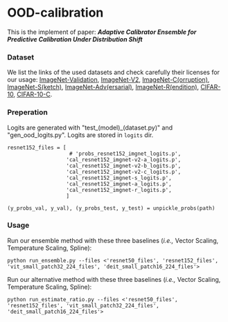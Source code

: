 # OOD-calibration

This is the implement of paper:
___Adaptive Calibrator Ensemble for Predictive Calibration Under Distribution Shift___


### Dataset

We list the links of the used datasets and check carefully their licenses for our usage: 
[ImageNet-Validation](https://www.image-net.org),
[ImageNet-V2](https://github.com/modestyachts/ImageNetV2),
[ImageNet-C(orruption)](https://github.com/hendrycks/robustness),
[ImageNet-S(ketch)](https://github.com/HaohanWang/ImageNet-Sketch),
[ImageNet-Adv(ersarial)](https://github.com/hendrycks/natural-adv-examples),
[ImageNet-R(endition)](https://github.com/hendrycks/imagenet-r),
[CIFAR-10](https://www.cs.toronto.edu/kriz/cifar.html),
[CIFAR-10-C](https://github.com/hendrycks/robustness).

### Preperation
Logits are generated with "test_(model)_(dataset.py)" and "gen_ood_logits.py". 
Logits are stored in `logits` dir.
```
resnet152_files = [
                    # 'probs_resnet152_imgnet_logits.p',
                   'cal_resnet152_imgnet-v2-a_logits.p',
                   'cal_resnet152_imgnet-v2-b_logits.p',
                   'cal_resnet152_imgnet-v2-c_logits.p',
                   'cal_resnet152_imgnet-s_logits.p',
                   'cal_resnet152_imgnet-a_logits.p',
                   'cal_resnet152_imgnet-r_logits.p',
                   ]
```

```
(y_probs_val, y_val), (y_probs_test, y_test) = unpickle_probs(path)
```

### Usage

Run our ensemble method with these three baselines (*i.e.,* Vector Scaling, Temperature Scaling, Spline):
```
python run_ensemble.py --files <'resnet50_files', 'resnet152_files', 'vit_small_patch32_224_files', 'deit_small_patch16_224_files'>
```

Run our alternative method with these three baselines (*i.e.,* Vector Scaling, Temperature Scaling, Spline):
```
python run_estimate_ratio.py --files <'resnet50_files', 'resnet152_files', 'vit_small_patch32_224_files', 'deit_small_patch16_224_files'>
```

